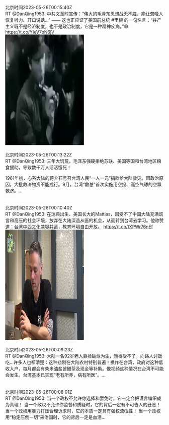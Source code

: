北京时间2023-05-26T00:15:40Z<br>RT @DanQing1953: 中共文革时宣传：“伟大的毛泽东思想战无不胜，能让聋哑人恢复听力、开口说话…” —— 这也正应证了美国前总统 #里根 的一句名言：“共产主义既不是经济制度，也不是政治制度，它是一种精神疾病。”😅 https://t.co/YIeV7pN6jV<br><img src='/temp/video/2023/u-Month-5/ay-Day-26/DanQing1953/1661768002361065473_0.jpg' width='250' height='350'><br><br>北京时间2023-05-26T00:13:22Z<br>RT @DanQing1953: 三年大饥荒，毛泽东强硬拒绝苏联、美国等国和台湾地区粮食援助，导致数千万人活活饿死！

1961年初，心系大陆的蒋介石号召台湾人民“一人一元”捐款给大陆救灾。因政治原因，大批救济物资不能成行。9月，台湾“救总”首次实施用空投、高空气球的空飘救济。…<br><br><br>北京时间2023-05-26T00:10:40Z<br>RT @DanQing1953: 在瑞典出生、美国长大的Mattias，因受不了中国大陆充满谎言和高压的社会环境，放弃在大陆深造从医的机会，从而转到台湾去学习。他称赞道：台湾中西文化兼容并蓄，教育环境自由开放。 https://t.co/tXPWr76nEf<br><img src='/temp/video/2023/u-Month-5/ay-Day-26/DanQing1953/1661766745286406144_0.jpg' width='250' height='350'><br><br>北京时间2023-05-26T00:09:23Z<br>RT @DanQing1953: 大陆一名92岁老人靠捡破烂为生，饿得受不了，向路人讨饭吃…许多人也都清楚：这种悲剧在大陆农村特别普遍！换作在台湾，政府对这种低收入户，每月都会有柴米油盐酱醋茶及现金等补助。像视频这种情况在台湾不可能会发生。台湾基本已实现“老有所养，病有所医”。…<br><br><br>北京时间2023-05-26T00:08:01Z<br>RT @DanQing1953: 当一个政权不允许你选择和罢免时，它一定会把谎言编织成为真理！
当一个政权不允许你监督和质疑时，它的背后一定有不可告人的丑恶！
当一个政权用暴力打压合理诉求时，它的本质一定具有强权流氓性！
当一个政权用“稳定压倒一切”来治国时，它的背后一定是血泪…<br><br><br>